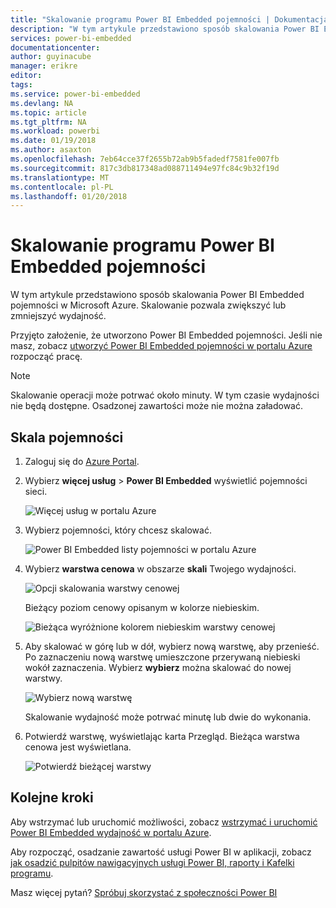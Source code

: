```yaml
---
title: "Skalowanie programu Power BI Embedded pojemności | Dokumentacja firmy Microsoft"
description: "W tym artykule przedstawiono sposób skalowania Power BI Embedded pojemności w Microsoft Azure."
services: power-bi-embedded
documentationcenter: 
author: guyinacube
manager: erikre
editor: 
tags: 
ms.service: power-bi-embedded
ms.devlang: NA
ms.topic: article
ms.tgt_pltfrm: NA
ms.workload: powerbi
ms.date: 01/19/2018
ms.author: asaxton
ms.openlocfilehash: 7eb64cce37f2655b72ab9b5fadedf7581fe007fb
ms.sourcegitcommit: 817c3db817348ad088711494e97fc84c9b32f19d
ms.translationtype: MT
ms.contentlocale: pl-PL
ms.lasthandoff: 01/20/2018
---
```

# <a name="scale-your-power-bi-embedded-capacity"></a>Skalowanie programu Power BI Embedded pojemności

W tym artykule przedstawiono sposób skalowania Power BI Embedded pojemności w Microsoft Azure. Skalowanie pozwala zwiększyć lub zmniejszyć wydajność.

Przyjęto założenie, że utworzono Power BI Embedded pojemności. Jeśli nie masz, zobacz [utworzyć Power BI Embedded pojemności w portalu Azure](create-capacity.md) rozpocząć pracę.

> [!NOTE]
> Skalowanie operacji może potrwać około minuty. W tym czasie wydajności nie będą dostępne. Osadzonej zawartości może nie można załadować.

## <a name="scale-a-capacity"></a>Skala pojemności

1. Zaloguj się do [Azure Portal](https://portal.azure.com/).

2. Wybierz **więcej usług** > **Power BI Embedded** wyświetlić pojemności sieci.

    ![Więcej usług w portalu Azure](media/scale-capacity/azure-portal-more-services.png)

3. Wybierz pojemności, który chcesz skalować.

    ![Power BI Embedded listy pojemności w portalu Azure](media/scale-capacity/azure-portal-capacity-list.png)

4. Wybierz **warstwa cenowa** w obszarze **skali** Twojego wydajności.

    ![Opcji skalowania warstwy cenowej](media/scale-capacity/azure-portal-scale-pricing-tier.png)

    Bieżący poziom cenowy opisanym w kolorze niebieskim.

    ![Bieżąca wyróżnione kolorem niebieskim warstwy cenowej](media/scale-capacity/azure-portal-current-tier.png)

5. Aby skalować w górę lub w dół, wybierz nową warstwę, aby przenieść. Po zaznaczeniu nową warstwę umieszczone przerywaną niebieski wokół zaznaczenia. Wybierz **wybierz** można skalować do nowej warstwy.

    ![Wybierz nową warstwę](media/scale-capacity/azure-portal-select-new-tier.png)

    Skalowanie wydajność może potrwać minutę lub dwie do wykonania.

6. Potwierdź warstwę, wyświetlając karta Przegląd. Bieżąca warstwa cenowa jest wyświetlana.

    ![Potwierdź bieżącej warstwy](media/scale-capacity/azure-portal-confirm-tier.png)

## <a name="next-steps"></a>Kolejne kroki

Aby wstrzymać lub uruchomić możliwości, zobacz [wstrzymać i uruchomić Power BI Embedded wydajność w portalu Azure](pause-start.md).

Aby rozpocząć, osadzanie zawartość usługi Power BI w aplikacji, zobacz [jak osadzić pulpitów nawigacyjnych usługi Power BI, raporty i Kafelki programu](https://powerbi.microsoft.com/documentation/powerbi-developer-embedding-content/).

Masz więcej pytań? [Spróbuj skorzystać z społeczności Power BI](http://community.powerbi.com/)
